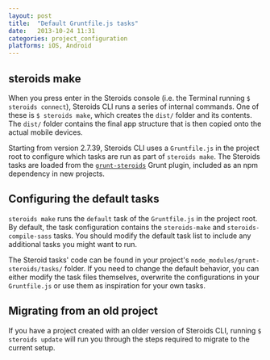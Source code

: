```yaml
---
layout: post
title:  "Default Gruntfile.js tasks"
date:   2013-10-24 11:31
categories: project_configuration
platforms: iOS, Android
---
```


## steroids make

When you press enter in the Steroids console (i.e. the Terminal running `$ steroids connect`), Steroids CLI runs a series of internal commands. One of these is `$ steroids make`, which creates the `dist/` folder and its contents. The `dist/` folder contains the final app structure that is then copied onto the actual mobile devices.

Starting from version 2.7.39, Steroids CLI uses a `Gruntfile.js` in the project root to configure which tasks are run as part of `steroids make`. The Steroids tasks are loaded from the [`grunt-steroids`](http://github.com/appgyver/grunt-steroids) Grunt plugin, included as an npm dependency in new projects.

## Configuring the default tasks

`steroids make` runs the `default` task of the `Gruntfile.js` in the project root. By default, the task configuration contains the `steroids-make` and `steroids-compile-sass` tasks. You should modify the default task list to include any additional tasks you might want to run.

The Steroid tasks' code can be found in your project's `node_modules/grunt-steroids/tasks/` folder. If you need to change the default behavior, you can either modify the task files themselves, overwrite the configurations in your `Gruntfile.js` or use them as inspiration for your own tasks.

## Migrating from an old project

If you have a project created with an older version of Steroids CLI, running `$ steroids update` will run you through the steps required to migrate to the current setup.
